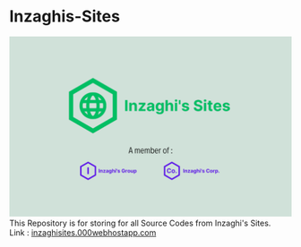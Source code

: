 # Inzaghis-Sites
![Inzaghi's Sites](/public_html/images/inzaghis-sites-by-inzaghis-group-corp.png)
This Repository is for storing for all Source Codes from Inzaghi's Sites.
\
Link : [inzaghisites.000webhostapp.com](https://inzaghisites.000webhostapp.com)
